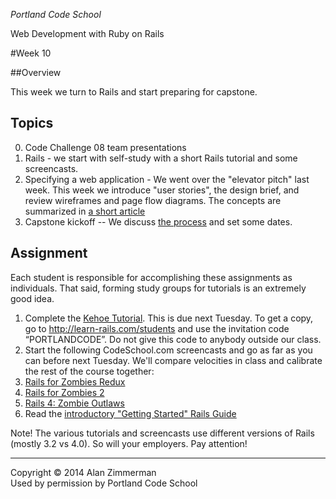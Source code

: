 *Portland Code School*

Web Development with Ruby on Rails

#Week 10

##Overview 

This week we turn to Rails and start preparing for capstone.

## Topics

0. Code Challenge 08 team presentations
1. Rails - we start with self-study with a short Rails tutorial and some screencasts.
2. Specifying a web application - We went over the "elevator pitch" last week. This week we introduce "user stories", the design brief, and review wireframes and page flow diagrams. The concepts are summarized in [a short article](../articles/user_stories_wireframes_page_flows.md)
3. Capstone kickoff -- We discuss [the process](../capstone/capstone_plan.md) and set some dates.

## Assignment

Each student is responsible for accomplishing these assignments as individuals. That said, forming study groups for tutorials is an extremely good idea.

1. Complete the [Kehoe Tutorial](http://learn-rails.com/students). This is due next Tuesday. To get a copy, go to http://learn-rails.com/students and use the invitation code “PORTLANDCODE”. Do not give this code to anybody outside our class.
2. Start the following CodeSchool.com screencasts and go as far as you can before next Tuesday. We'll compare velocities in class and calibrate the rest of the course together:
  0. [Rails for Zombies Redux](https://www.codeschool.com/courses/rails-for-zombies-redux)
  0. [Rails for Zombies 2](https://www.codeschool.com/courses/rails-for-zombies-2)
  0. [Rails 4: Zombie Outlaws](https://www.codeschool.com/courses/rails-4-zombie-outlaws)
3. Read the [introductory "Getting Started" Rails Guide](http://guides.rubyonrails.org/getting_started.html)

Note! The various tutorials and screencasts use different versions of Rails (mostly 3.2 vs 4.0). So will your employers. Pay attention!

----
Copyright © 2014 Alan Zimmerman <br />
Used by permission by Portland Code School
